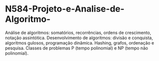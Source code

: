 # N584-Projeto-e-Analise-de-Algoritmo-
Análise de algoritmos: somatórios, recorrências, ordens de crescimento, notação assintótica. Desenvolvimento de algoritmos: divisão e conquista, algoritmos gulosos, programação dinâmica. Hashing, grafos, ordenação e pesquisa. Classes de problemas P (tempo polinomial) e NP (tempo não polinomial).
